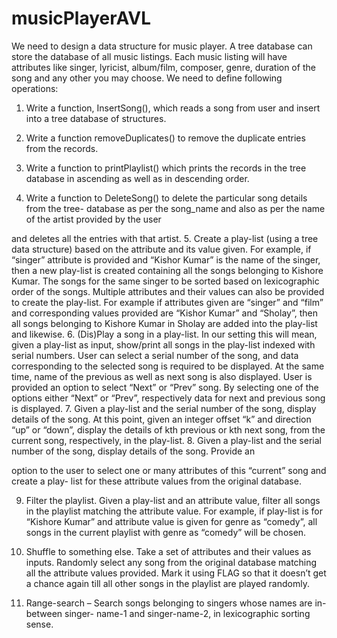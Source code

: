 # musicPlayerAVL

We need to design a data structure for music player. A tree database can store the database of
all music listings. Each music listing will have attributes like singer, lyricist, album/film,
composer, genre, duration of the song and any other you may choose. We need to define
following operations:
1. Write a function, InsertSong(), which reads a song from user and insert into a tree
database of structures.
2. Write a function removeDuplicates() to remove the duplicate entries from the records.
3. Write a function to printPlaylist() which prints the records in the tree database in
ascending as well as in descending order.

4. Write a function to DeleteSong() to delete the particular song details from the tree-
database as per the song_name and also as per the name of the artist provided by the user

and deletes all the entries with that artist.
5. Create a play-list (using a tree data structure) based on the attribute and its value given.
For example, if “singer” attribute is provided and “Kishor Kumar” is the name of the
singer, then a new play-list is created containing all the songs belonging to Kishore
Kumar. The songs for the same singer to be sorted based on lexicographic order of the
songs. Multiple attributes and their values can also be provided to create the play-list. For
example if attributes given are “singer” and “film” and corresponding values provided are
“Kishor Kumar” and “Sholay”, then all songs belonging to Kishore Kumar in Sholay are
added into the play-list and likewise.
6. (Dis)Play a song in a play-list. In our setting this will mean, given a play-list as input,
show/print all songs in the play-list indexed with serial numbers. User can select a serial
number of the song, and data corresponding to the selected song is required to be
displayed. At the same time, name of the previous as well as next song is also displayed.
User is provided an option to select “Next” or “Prev” song. By selecting one of the
options either “Next” or “Prev”, respectively data for next and previous song is displayed.
7. Given a play-list and the serial number of the song, display details of the song. At this
point, given an integer offset “k” and direction “up” or “down”, display the details of kth
previous or kth next song, from the current song, respectively, in the play-list.
8. Given a play-list and the serial number of the song, display details of the song. Provide an

option to the user to select one or many attributes of this “current” song and create a play-
list for these attribute values from the original database.

9. Filter the playlist. Given a play-list and an attribute value, filter all songs in the playlist
matching the attribute value. For example, if play-list is for “Kishore Kumar” and
attribute value is given for genre as “comedy”, all songs in the current playlist with genre
as “comedy” will be chosen.
10. Shuffle to something else. Take a set of attributes and their values as inputs. Randomly
select any song from the original database matching all the attribute values provided.
Mark it using FLAG so that it doesn’t get a chance again till all other songs in the playlist
are played randomly.

11. Range-search – Search songs belonging to singers whose names are in-between singer-
name-1 and singer-name-2, in lexicographic sorting sense.
